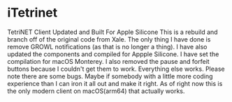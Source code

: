 # iTetrinet
TetriNET Client Updated and Built For Apple Silicone
This is a rebuild and branch off of the original code from Xale.
The only thing I have done is remove GROWL notifications (as that is no longer a thing). 
I have also updated the components and compiled for Appple Silicone. I have set the compilation for macOS Monterey.
I also removed the pause and forfeit buttons because I couldn't get them to work.
Everything else works. Please note there are some bugs. Maybe if somebody with a little more coding experience than I can iron it all out and make it right. As of right now this is the only modern client on macOS(arm64) that actually works.
